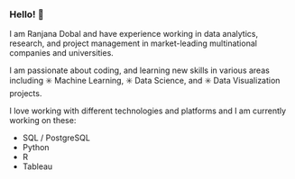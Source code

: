 ### Hello! 👋

I am Ranjana Dobal and have experience working in data analytics, research, and project management in market-leading multinational companies and universities. 

I am passionate about coding, and learning new skills in various areas including ✳️ Machine Learning, ✳️ Data Science, and ✳️ Data Visualization projects.

I love working with different technologies and platforms and I am currently working on these:

* SQL / PostgreSQL 
* Python
* R
* Tableau

  


